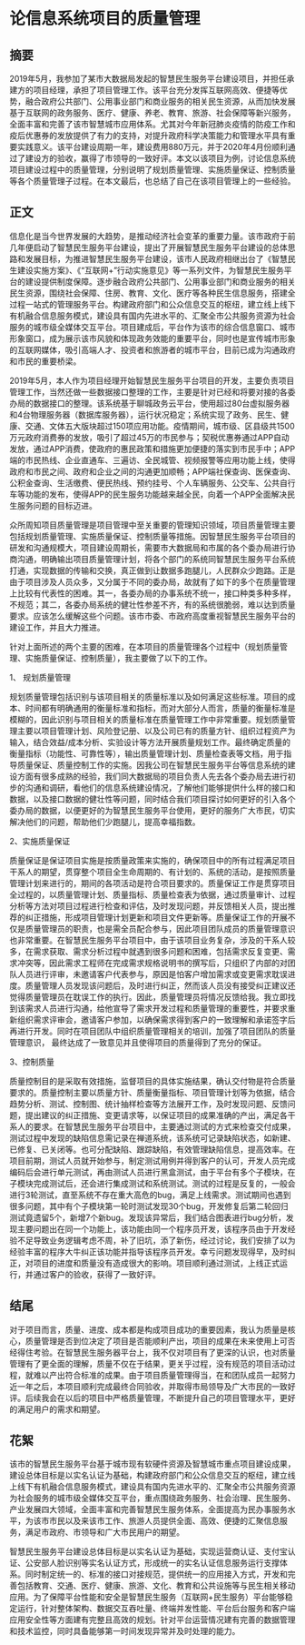 # 论信息系统项目的质量管理

## 摘要

​		2019年5月，我参加了某市大数据局发起的智慧民生服务平台建设项目，并担任承建方的项目经理，承担了项目管理工作。该平台充分发挥互联网高效、便捷等优势，融合政府公共部门、公用事业部门和商业服务的相关民生资源，从而加快发展基于互联网的政务服务、医疗、健康、养老、教育、旅游、社会保障等新兴服务，全面丰富和完善了该市智慧城市应用体系。尤其对今年新冠肺炎疫情的防疫工作和疫后优惠券的发放提供了有力的支持，对提升政府科学决策能力和管理水平具有重要实践意义。该平台建设周期一年，建设费用880万元，并于2020年4月份顺利通过了建设方的验收，赢得了市领导的一致好评。本文以该项目为例，讨论信息系统项目建设过程中的质量管理，分别说明了规划质量管理、实施质量保证、控制质量等各个质量管理子过程。在本文最后，也总结了自己在该项目管理上的一些经验。

## 正文

​		信息化是当今世界发展的大趋势，是推动经济社会变革的重要力量。该市政府于前几年便启动了智慧民生服务平台建设，提出了开展智慧民生服务平台建设的总体思路和发展目标，为推进智慧民生服务平台建设，该市人民政府相继出台了《智慧民生建设实施方案》、《“互联网+”行动实施意见》等一系列文件，为智慧民生服务平台的建设提供制度保障。逐步融合政府公共部门、公用事业部门和商业服务的相关民生资源，围绕社会保障、住房、教育、文化、医疗等各种民生信息服务，搭建全过程一站式的管理服务平台。构建政府部门和公众信息交互的枢纽，建立线上线下有机融合信息服务模式，建设具有国内先进水平的、汇聚全市公共服务资源为社会服务的城市级全媒体交互平台。项目建成后，平台作为该市的综合信息窗口、城市形象窗口，成为展示该市风貌和体现政务效能的重要平台，同时也是宣传城市形象的互联网媒体，吸引高端人才、投资者和旅游者的城市平台，目前已成为沟通政府和市民的重要桥梁。

​		2019年5月，本人作为项目经理开始智慧民生服务平台项目的开发，主要负责项目管理工作，当然还做一些数据接口整理的工作，主要是针对已经和将要对接的各委办局的数据接口的整理。该系统基于聊城政务云平台，使用超过80台虚拟服务器和4台物理服务器（数据库服务器），运行状况稳定；系统实现了政务、民生、健康、交通、文体五大版块超过150项应用功能。疫情期间，城市级、区县级共1500万元政府消费券的发放，吸引了超过45万的市民参与；契税优惠券通过APP自动发放，通过APP消费，使政府的惠民政策和措施更加便捷的落实到市民手中；APP端的市民热线、企业直通车、三遍访、全民城管、视频报警等应用功能上线，使得政府和市民之间、政府和企业之间的沟通更加顺畅；APP端社保查询、医保查询、公积金查询、生活缴费、便民热线、预约挂号、个人车辆服务、公交车、公共自行车等功能的发布，使得APP的民生服务功能越来越全民，向着一个APP全面解决民生服务问题的目标迈进。

​		众所周知项目质量管理是项目管理中至关重要的管理知识领域，项目质量管理主要包括规划质量管理、实施质量保证、控制质量等措施。因智慧民生服务平台项目的研发和沟通规模大，项目建设周期长，需要市大数据局和市属的各个委办局进行协商沟通，明确输出项目质量管理计划，将各个部门的系统同智慧民生服务平台系统打通，实现数据的传输和交换，真正做到让数据多跑腿儿，人民群众少跑路。正是由于项目涉及人员众多，又分属于不同的委办局，故就有了如下的多个在质量管理上比较有代表性的困难。其一，各委办局的办事系统不统一，接口种类多种多样，不规范；其二，各委办局系统的健壮性参差不齐，有的系统很脆弱，难以达到质量要求。应该怎么缓解这些个问题。该市市委、市政府高度重视智慧民生服务平台的建设工作，并且大力推进。

​		针对上面所述的两个主要的困难，在本项目的质量管理各个过程中（规划质量管理、实施质量保证、控制质量），我主要做了以下的工作。

 1、 规划质量管理

​		规划质量管理包括识别与该项目相关的质量标准以及如何满足这些标准。项目的成本、时间都有明确通用的衡量标准和指标，而对大部分人而言，质量的衡量标准是模糊的，因此识别与项目相关的质量标准在质量管理工作中非常重要。规划质量管理主要以项目管理计划、风险登记册、以及公司已有的质量方针、组织过程资产为输入，结合效益/成本分析、实验设计等方法开展质量规划工作。最终确定质量的衡量指标（功能性、可靠性等），输出质量管理计划、质量检查表等文档，用于指导质量保证、质量控制工作的实施。因我公司在智慧民生服务平台等信息系统的建设方面有很多成熟的经验，我们同大数据局的项目负责人先去各个委办局去进行初步的沟通和调研，看他们的信息系统建设情况，了解他们能够提供什么样的接口和数据，以及接口数据的健壮性等问题，同时结合我们项目探讨如何更好的引入各个委办局的数据，以便更好的为智慧民生服务平台使用，更好的服务广大市民，切实解决他们的问题，帮助他们少跑腿儿，提高幸福指数。

 2、实施质量保证

​		质量保证是保证项目实施是按质量政策来实施的，确保项目中的所有过程满足项目干系人的期望，贯穿整个项目全生命周期的、有计划的、系统的活动，是按照质量管理计划来进行的，期间的各项活动是符合项目要求的。质量保证工作是贯穿项目全过程的，以质量管理计划、质量指标、质量检查表为依据，通过质量审计、过程分析等方法对项目过程进行检查和评估，及时发现问题，并反馈相关人员，提出推荐的纠正措施，形成项目管理计划更新和项目文件更新等。质量保证工作的开展不仅是质量管理员的职责，也是需全员配合参与，因此项目团队成员的质量管理意识也非常重要。在智慧民生服务平台项目中，由于该项目业务复杂，涉及的干系人较多，在需求获取、需求分析过程中就遇到很多问题和困难，包括需求反复变更、需求冲突等，因此需求工程师在完成需求规格说明书的撰写后，只组织了内部的对团队人员进行评审，未邀请客户代表参与，原因是怕客户增加需求或变更需求耽误进度。质量管理人员发现该问题后，及时进行纠正，然而该人员没有接受纠正建议还觉得质量管理员在耽误工作的执行。因此，质量管理员将情况反馈给我。我立即找到该需求人员进行沟通，给他宣导了需求开发过程和质量管理的重要性，并要求重新组织需求评审会，邀请客户参加，以确保需求得到客户的一致理解和承诺签字后再进行开发。同时在项目团队中组织质量管理相关的培训，加强了项目团队的质量管理意识， 最终达成了一致意见并且使得项目的质量得到了充分的保证。

 3、控制质量

​		质量控制目的是采取有效措施，监督项目的具体实施结果，确认交付物是符合质量要求的。质量控制主要以质量方针、质量衡量指标、项目管理计划等为依据，结合趋势分析、测试、控制图、统计抽样检查等方法展开工作，及时发现问题、反馈问题，提出建议的纠正措施、变更请求等，以保证项目的成果准确的产出，满足各干系人的要求。在智慧民生服务平台项目中，主要通过测试的方式来检查交付成果，测试过程中发现的缺陷信息需记录在禅道系统，该系统可记录缺陷状态，如新建、已修复、已关闭等。也可分配缺陷、跟踪缺陷，有效管理缺陷信息，提高效率。在项目前期，测试人员就开始参与，制定测试用例并得到客户的认可，开发人员完成编码后会进行单元测试，再由测试人员进行黑盒测试，由于平台有多个子模块，在子模块完成测试后，还会进行集成测试和系统测试。测试的过程是反复的，一般会进行3轮测试，直至系统不存在重大高危的bug，满足上线需求。测试期间也遇到很多问题，其中有个子模块第一轮时测试发现30个bug，开发修复后第二轮回归测试竟遗留5个，新增7个新bug。发现该异常后，我们结合图表进行bug分析，发现主要问题出在同一个功能上，该功能由同一个程序员开发，该程序员由于开发经验不足导致业务逻辑考虑不周，补了旧坑，添了新伤，经过讨论，我们安排了以为经验丰富的程序大牛纠正该功能并指导该程序员开发。幸亏问题发现得早，及时纠正，对项目的进度和质量没有造成很大的影响。项目顺利通过测试，上线正式运行，并通过客户的验收，获得了一致好评。

## 结尾

​		对于项目而言，质量、进度、成本都是构成项目成功的重要因素，我认为质量是核心，质量管理是否到位决定了项目是否能顺利产出，项目的成果在未来使用上可否经得住考验。在智慧民生服务器平台上，我不仅对项目有了更深的认识，也对质量管理有了更全面的理解，质量不仅在于结果，更关乎过程，没有规范的项目活动过程，就难以产出符合标准的成果。由于项目质量管理得当，在和团队成员一起努力近一年之后，本项目顺利完成最终合同验收，并取得市局领导及广大市民的一致好评。后续我会在以后的项目中严格质量管理，不断提升自己的项目管理水平，更好的满足用户的需求和期望。





## 花絮

该市的智慧民生服务平台基于城市现有软硬件资源及智慧城市重点项目建设成果，建设总体目标是以实名认证为基础，构建政府部门和公众信息交互的枢纽，建立线上线下有机融合信息服务模式，建设具有国内先进水平的、汇聚全市公共服务资源为社会服务的城市级全媒体交互平台，重点围绕政务服务、社会治理、民生服务、产业发展四大领域，全面丰富和完善智慧民生服务体系，全面提高为民办事服务水平，为该市市民以及来该市工作、旅游人员提供全面、高效、便捷的汇聚信息服务，满足市政府、市领导和广大市民用户的期望。		



智慧民生服务平台建设总体目标是以实名认证为基础，实现运营商认证、支付宝认证、公安部人脸识别等实名认证方式，形成统一的实名认证信息服务运行支撑体系。同时制定统一的、标准的接口对接规范，提供统一的应用接入方式，开发和完善包括教育、交通、医疗、健康、旅游、文化、教育和公共设施等与民生相关移动应用。为了保障平台性能和安全是智慧民生服务（互联网+民生服务）平台能够稳定运行，针对整体架构、数据交互吞吐量、终端并发性能、平台后台服务和客户端应用安全性等方面建有完整且高效的规划。针对平台运营情况建有完善的数据管理和技术监控，同时具备能够第一时间发现异常并及时处理的能力。